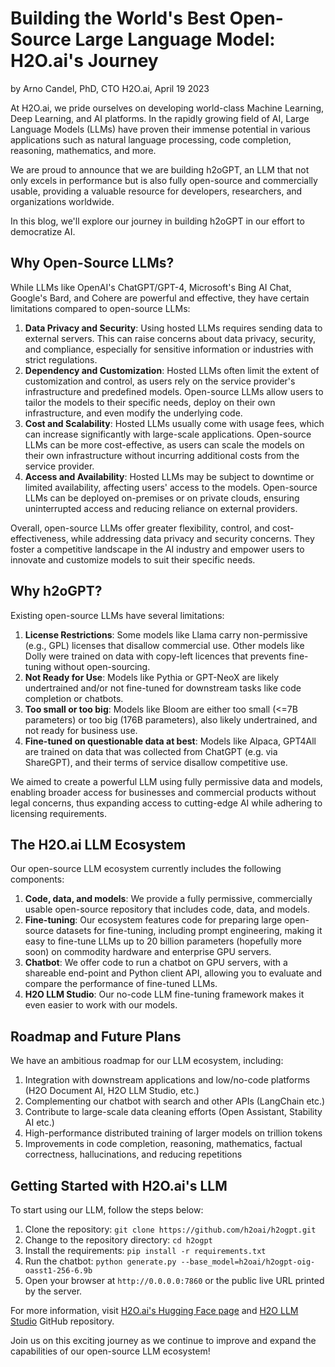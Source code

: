 # Building the World's Best Open-Source Large Language Model: H2O.ai's Journey

by Arno Candel, PhD, CTO H2O.ai, April 19 2023

At H2O.ai, we pride ourselves on developing world-class Machine Learning, Deep Learning, and AI platforms.
In the rapidly growing field of AI, Large Language Models (LLMs) have proven their immense potential in various applications such as natural language processing, code completion, reasoning, mathematics, and more.

We are proud to announce that we are building h2oGPT, an LLM that not only excels in performance but is also fully open-source and commercially usable, providing a valuable resource for developers, researchers, and organizations worldwide.

In this blog, we'll explore our journey in building h2oGPT in our effort to democratize AI.

## Why Open-Source LLMs?

While LLMs like OpenAI's ChatGPT/GPT-4, Microsoft's Bing AI Chat, Google's Bard, and Cohere are powerful and effective, they have certain limitations compared to open-source LLMs:

1. **Data Privacy and Security**: Using hosted LLMs requires sending data to external servers. This can raise concerns about data privacy, security, and compliance, especially for sensitive information or industries with strict regulations.
2. **Dependency and Customization**: Hosted LLMs often limit the extent of customization and control, as users rely on the service provider's infrastructure and predefined models. Open-source LLMs allow users to tailor the models to their specific needs, deploy on their own infrastructure, and even modify the underlying code.
3. **Cost and Scalability**: Hosted LLMs usually come with usage fees, which can increase significantly with large-scale applications. Open-source LLMs can be more cost-effective, as users can scale the models on their own infrastructure without incurring additional costs from the service provider.
4. **Access and Availability**: Hosted LLMs may be subject to downtime or limited availability, affecting users' access to the models. Open-source LLMs can be deployed on-premises or on private clouds, ensuring uninterrupted access and reducing reliance on external providers.

Overall, open-source LLMs offer greater flexibility, control, and cost-effectiveness, while addressing data privacy and security concerns. They foster a competitive landscape in the AI industry and empower users to innovate and customize models to suit their specific needs.

## Why h2oGPT?

Existing open-source LLMs have several limitations:

1. **License Restrictions**: Some models like Llama carry non-permissive (e.g., GPL) licenses that disallow commercial use. Other models like Dolly were trained on data with copy-left licences that prevents fine-tuning without open-sourcing.
2. **Not Ready for Use**: Models like Pythia or GPT-NeoX are likely undertrained and/or not fine-tuned for downstream tasks like code completion or chatbots.
3. **Too small or too big**: Models like Bloom are either too small (<=7B parameters) or too big (176B parameters), also likely undertrained, and not ready for business use.
4. **Fine-tuned on questionable data at best**: Models like Alpaca, GPT4All are trained on data that was collected from ChatGPT (e.g. via ShareGPT), and their terms of service disallow competitive use.

We aimed to create a powerful LLM using fully permissive data and models, enabling broader access for businesses and commercial products without legal concerns, thus expanding access to cutting-edge AI while adhering to licensing requirements.

## The H2O.ai LLM Ecosystem

Our open-source LLM ecosystem currently includes the following components:

1. **Code, data, and models**: We provide a fully permissive, commercially usable open-source repository that includes code, data, and models.
2. **Fine-tuning**: Our ecosystem features code for preparing large open-source datasets for fine-tuning, including prompt engineering, making it easy to fine-tune LLMs up to 20 billion parameters (hopefully more soon) on commodity hardware and enterprise GPU servers.
3. **Chatbot**: We offer code to run a chatbot on GPU servers, with a shareable end-point and Python client API, allowing you to evaluate and compare the performance of fine-tuned LLMs.
4. **H2O LLM Studio**: Our no-code LLM fine-tuning framework makes it even easier to work with our models.

## Roadmap and Future Plans

We have an ambitious roadmap for our LLM ecosystem, including:

1. Integration with downstream applications and low/no-code platforms (H2O Document AI, H2O LLM Studio, etc.)
2. Complementing our chatbot with search and other APIs (LangChain etc.)
3. Contribute to large-scale data cleaning efforts (Open Assistant, Stability AI etc.)
4. High-performance distributed training of larger models on trillion tokens
5. Improvements in code completion, reasoning, mathematics, factual correctness, hallucinations, and reducing repetitions

## Getting Started with H2O.ai's LLM

To start using our LLM, follow the steps below:

1. Clone the repository: `git clone https://github.com/h2oai/h2ogpt.git`
2. Change to the repository directory: `cd h2ogpt`
3. Install the requirements: `pip install -r requirements.txt`
4. Run the chatbot: `python generate.py --base_model=h2oai/h2ogpt-oig-oasst1-256-6.9b`
5. Open your browser at `http://0.0.0.0:7860` or the public live URL printed by the server.

For more information, visit [H2O.ai's Hugging Face page](https://huggingface.co/h2oai) and [H2O LLM Studio](https://github.com/h2oai/h2o-llmstudio) GitHub repository.

Join us on this exciting journey as we continue to improve and expand the capabilities of our open-source LLM ecosystem!

